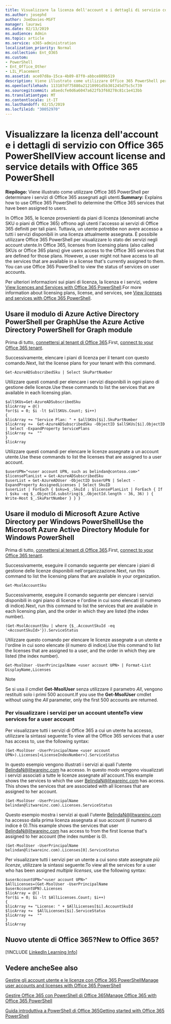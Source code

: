 ```yaml
---
title: Visualizzare la licenza dell'account e i dettagli di servizio con Office 365 PowerShell
ms.author: josephd
author: JoeDavies-MSFT
manager: laurawi
ms.date: 02/13/2019
ms.audience: Admin
ms.topic: article
ms.service: o365-administration
localization_priority: Normal
ms.collection: Ent_O365
ms.custom:
- PowerShell
- Ent_Office_Other
- LIL_Placement
ms.assetid: ace07d8a-15ca-4b89-87f0-abbce809b519
description: Viene illustrato come utilizzare Office 365 PowerShell per determinare i servizi di Office 365 assegnati agli utenti.
ms.openlocfilehash: 113107df75880a21210991d5b301245d75c5c739
ms.sourcegitcommit: a8aedcfe0d6a6047a622fb3f68278c81c1e413bb
ms.translationtype: MT
ms.contentlocale: it-IT
ms.lasthandoff: 02/15/2019
ms.locfileid: "30052970"
---
```

# <a name="view-account-license-and-service-details-with-office-365-powershell"></a><span data-ttu-id="bb466-103">Visualizzare la licenza dell'account e i dettagli di servizio con Office 365 PowerShell</span><span class="sxs-lookup"><span data-stu-id="bb466-103">View account license and service details with Office 365 PowerShell</span></span>

<span data-ttu-id="bb466-104">**Riepilogo:** Viene illustrato come utilizzare Office 365 PowerShell per determinare i servizi di Office 365 assegnati agli utenti.</span><span class="sxs-lookup"><span data-stu-id="bb466-104">**Summary:** Explains how to use Office 365 PowerShell to determine the Office 365 services that have been assigned to users.</span></span>
  
<span data-ttu-id="bb466-p101">In Office 365, le licenze provenienti da piani di licenza (denominati anche SKU o piani di Office 365) offrono agli utenti l'accesso ai servizi di Office 365 definiti per tali piani. Tuttavia, un utente potrebbe non avere accesso a tutti i servizi disponibili in una licenza attualmente assegnata. È possibile utilizzare Office 365 PowerShell per visualizzare lo stato dei servizi negli account utente.</span><span class="sxs-lookup"><span data-stu-id="bb466-p101">In Office 365, licenses from licensing plans (also called SKUs or Office 365 plans) give users access to the Office 365 services that are defined for those plans. However, a user might not have access to all the services that are available in a license that's currently assigned to them. You can use Office 365 PowerShell to view the status of services on user accounts.</span></span> 

<span data-ttu-id="bb466-108">Per ulteriori informazioni sui piani di licenza, la licenza e i servizi, vedere [View licences and Services with Office 365 PowerShell](view-licenses-and-services-with-office-365-powershell.md).</span><span class="sxs-lookup"><span data-stu-id="bb466-108">For more information about licensing plans, license, and services, see [View licenses and services with Office 365 PowerShell](view-licenses-and-services-with-office-365-powershell.md).</span></span>

## <a name="use-the-azure-active-directory-powershell-for-graph-module"></a><span data-ttu-id="bb466-109">Usare il modulo di Azure Active Directory PowerShell per Graph</span><span class="sxs-lookup"><span data-stu-id="bb466-109">Use the Azure Active Directory PowerShell for Graph module</span></span>

<span data-ttu-id="bb466-110">Prima di tutto, [connettersi al tenant di Office 365](connect-to-office-365-powershell.md#connect-with-the-azure-active-directory-powershell-for-graph-module).</span><span class="sxs-lookup"><span data-stu-id="bb466-110">First, [connect to your Office 365 tenant](connect-to-office-365-powershell.md#connect-with-the-azure-active-directory-powershell-for-graph-module).</span></span>
  
<span data-ttu-id="bb466-111">Successivamente, elencare i piani di licenza per il tenant con questo comando.</span><span class="sxs-lookup"><span data-stu-id="bb466-111">Next, list the license plans for your tenant with this command.</span></span>

```
Get-AzureADSubscribedSku | Select SkuPartNumber
```

<span data-ttu-id="bb466-112">Utilizzare questi comandi per elencare i servizi disponibili in ogni piano di gestione delle licenze.</span><span class="sxs-lookup"><span data-stu-id="bb466-112">Use these commands to list the services that are available in each licensing plan.</span></span>

```
$allSKUs=Get-AzureADSubscribedSku
$licArray = @()
for($i = 0; $i -lt $allSKUs.Count; $i++)
{
$licArray += "Service Plan: " + $allSKUs[$i].SkuPartNumber
$licArray +=  Get-AzureADSubscribedSku -ObjectID $allSKUs[$i].ObjectID | Select -ExpandProperty ServicePlans
$licArray +=  ""
}
$licArray
````

<span data-ttu-id="bb466-113">Utilizzare questi comandi per elencare le licenze assegnate a un account utente.</span><span class="sxs-lookup"><span data-stu-id="bb466-113">Use these commands to list the licenses that are assigned to a user account.</span></span>

````
$userUPN="<user account UPN, such as belindan@contoso.com>"
$licensePlanList = Get-AzureADSubscribedSku
$userList = Get-AzureADUser -ObjectID $userUPN | Select -ExpandProperty AssignedLicenses | Select SkuID 
$userList | ForEach { $sku=$_.SkuId ; $licensePlanList | ForEach { If ( $sku -eq $_.ObjectId.substring($_.ObjectId.length - 36, 36) ) { Write-Host $_.SkuPartNumber } } }
````

## <a name="use-the-microsoft-azure-active-directory-module-for-windows-powershell"></a><span data-ttu-id="bb466-114">Usare il modulo di Microsoft Azure Active Directory per Windows PowerShell</span><span class="sxs-lookup"><span data-stu-id="bb466-114">Use the Microsoft Azure Active Directory Module for Windows PowerShell</span></span>

<span data-ttu-id="bb466-115">Prima di tutto, [connettersi al tenant di Office 365](connect-to-office-365-powershell.md#connect-with-the-microsoft-azure-active-directory-module-for-windows-powershell).</span><span class="sxs-lookup"><span data-stu-id="bb466-115">First, [connect to your Office 365 tenant](connect-to-office-365-powershell.md#connect-with-the-microsoft-azure-active-directory-module-for-windows-powershell).</span></span>

<span data-ttu-id="bb466-116">Successivamente, eseguire il comando seguente per elencare i piani di gestione delle licenze disponibili nell'organizzazione.</span><span class="sxs-lookup"><span data-stu-id="bb466-116">Next, run this command to list the licensing plans that are available in your organization.</span></span> 

```
Get-MsolAccountSku
```

<span data-ttu-id="bb466-117">Successivamente, eseguire il comando seguente per elencare i servizi disponibili in ogni piano di licenze e l'ordine in cui sono elencati (il numero di indice).</span><span class="sxs-lookup"><span data-stu-id="bb466-117">Next, run this command to list the services that are available in each licensing plan, and the order in which they are listed (the index number).</span></span>

````
(Get-MsolAccountSku | where {$_.AccountSkuId -eq '<AccountSkuId>'}).ServiceStatus
````
  
<span data-ttu-id="bb466-118">Utilizzare questo comando per elencare le licenze assegnate a un utente e l'ordine in cui sono elencate (il numero di indice).</span><span class="sxs-lookup"><span data-stu-id="bb466-118">Use this command to list the licenses that are assigned to a user, and the order in which they are listed (the index number).</span></span>

````
Get-MsolUser -UserPrincipalName <user account UPN> | Format-List DisplayName,Licenses
````

>[!Note]
><span data-ttu-id="bb466-119">Se si usa il cmdlet **Get-MsolUser** senza utilizzare il parametro _All_, vengono restituiti solo i primi 500 account.</span><span class="sxs-lookup"><span data-stu-id="bb466-119">If you use the **Get-MsolUser** cmdlet without using the _All_ parameter, only the first 500 accounts are returned.</span></span>
>
   

### <a name="to-view-services-for-a-user-account"></a><span data-ttu-id="bb466-120">Per visualizzare i servizi per un account utente</span><span class="sxs-lookup"><span data-stu-id="bb466-120">To view services for a user account</span></span>

<span data-ttu-id="bb466-121">Per visualizzare tutti i servizi di Office 365 a cui un utente ha accesso, utilizzare la sintassi seguente:</span><span class="sxs-lookup"><span data-stu-id="bb466-121">To view all the Office 365 services that a user has access to, use the following syntax:</span></span>
  
```
(Get-MsolUser -UserPrincipalName <user account UPN>).Licenses[<LicenseIndexNumber>].ServiceStatus
```

<span data-ttu-id="bb466-p102">In questo esempio vengono illustrati i servizi ai quali l'utente BelindaN@litwareinc.com ha accesso. In questo modo vengono visualizzati i servizi associati a tutte le licenze assegnate all'account.</span><span class="sxs-lookup"><span data-stu-id="bb466-p102">This example shows the services to which the user BelindaN@litwareinc.com has access. This shows the services that are associated with all licenses that are assigned to her account.</span></span>
  
```
(Get-MsolUser -UserPrincipalName belindan@litwareinc.com).Licenses.ServiceStatus
```

<span data-ttu-id="bb466-124">Questo esempio mostra i servizi ai quali l'utente BelindaN@litwareinc.com ha accesso dalla prima licenza assegnata al suo account (il numero di indice è 0).</span><span class="sxs-lookup"><span data-stu-id="bb466-124">This example shows the services that user BelindaN@litwareinc.com has access to from the first license that's assigned to her account (the index number is 0).</span></span>
  
```
(Get-MsolUser -UserPrincipalName belindan@litwareinc.com).Licenses[0].ServiceStatus
```

<span data-ttu-id="bb466-125">Per visualizzare tutti i servizi per un utente a cui sono state assegnate *più licenze*, utilizzare la sintassi seguente:</span><span class="sxs-lookup"><span data-stu-id="bb466-125">To view all the services for a user who has been assigned *multiple licenses*, use the following syntax:</span></span>

```
$userAccountUPN="<user account UPN>"
$AllLicenses=(Get-MsolUser -UserPrincipalName $userAccountUPN).Licenses
$licArray = @()
for($i = 0; $i -lt $AllLicenses.Count; $i++)
{
$licArray += "License: " + $AllLicenses[$i].AccountSkuId
$licArray +=  $AllLicenses[$i].ServiceStatus
$licArray +=  ""
}
$licArray
```

  
## <a name="new-to-office-365"></a><span data-ttu-id="bb466-126">Nuovo utente di Office 365?</span><span class="sxs-lookup"><span data-stu-id="bb466-126">New to Office 365?</span></span>

[!INCLUDE [LinkedIn Learning Info](../common/office/linkedin-learning-info.md)]

## <a name="see-also"></a><span data-ttu-id="bb466-127">Vedere anche</span><span class="sxs-lookup"><span data-stu-id="bb466-127">See also</span></span>

[<span data-ttu-id="bb466-128">Gestire gli account utente e le licenze con Office 365 PowerShell</span><span class="sxs-lookup"><span data-stu-id="bb466-128">Manage user accounts and licenses with Office 365 PowerShell</span></span>](manage-user-accounts-and-licenses-with-office-365-powershell.md)
  
[<span data-ttu-id="bb466-129">Gestire Office 365 con PowerShell di Office 365</span><span class="sxs-lookup"><span data-stu-id="bb466-129">Manage Office 365 with Office 365 PowerShell</span></span>](manage-office-365-with-office-365-powershell.md)
  
[<span data-ttu-id="bb466-130">Guida introduttiva a PowerShell di Office 365</span><span class="sxs-lookup"><span data-stu-id="bb466-130">Getting started with Office 365 PowerShell</span></span>](getting-started-with-office-365-powershell.md)
